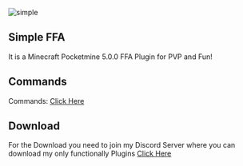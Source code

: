 ![simple](https://github.com/DerCommander620/FFA/assets/128488492/6c1db687-893b-4d81-b470-96e80c46a4dc)
## Simple FFA

It is a Minecraft Pocketmine 5.0.0 FFA Plugin for PVP and Fun!

## Commands
Commands: [Click Here](https://github.com/DerCommander620/FFA/blob/main/resources/commands.md)

## Download
For the Download you need to join my Discord Server where you can download my only functionally Plugins [Click Here](https://discord.gg/JdSPF74APe)
